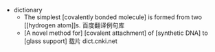 - dictionary
    - The simplest [covalently bonded molecule] is formed from two [[hydrogen atom]]s. 百度翻译例句库
    - [A novel method for] [covalent attachment] of [synthetic DNA] to [glass support] 载片 dict.cnki.net
